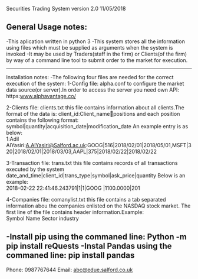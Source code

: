 Securities Trading System version 2.0 11/05/2018

General Usage notes:
---------------------------------------------
-This aplication written in python 3
-This system stores all the information using files which must be supplied as arguments when the system is invoked
-It may be used by Traders(staff in the firm) or Clients(of the firm) by way of a command line tool to submit order to 
the market for execution.

----------------------------------------------
Installation notes:
-The following four files are needed for the correct execution of the system:
1-Config file: alpha.conf to configure the market data source(or server).In order to access the server you need own API:
https:www.alphavantage.co/

2-Clients file: clients.txt this file contains information about all clients.The format of the data is:
client_id:Client_name:email:positions
and	each	position	contains	the	following	format:	symbol|quantity|acquisition_date|modification_date 
An	example	entry	is	as	below:	 
1:Adil AlYasiri:A.AlYasiri@Salford.ac.uk:GOOG|516|2018/02/01|2018/05/01,MSFT|320|2018/02/01|2018/03/03,AAPL|375|2018/02/22|2018/02/22

3-Transaction file: trans.txt this file contains records of all transactions executed by the system
date_and_time|client_id|trans_type|symbol|ask_price|quantity 
Below	is	an	example:	
2018-02-22 22:41:46.243791|1|1|GOOG |1100.0000|201

4-Companies file: comanylist.txt this file contains a tab separated information abou the companies enlisted on	the NASDAQ stock market.
The first line of the file	contains header	information.Example:	
Symbol	Name	Sector	industry

-Install pip using the commaned line:
Python -m pip install reQuests
 -Instal Pandas using the commaned line:
 pip install pandas
 ----------------------------------------------------------
 Phone: 0987767644
 Email: abc@edue.salford.co.uk